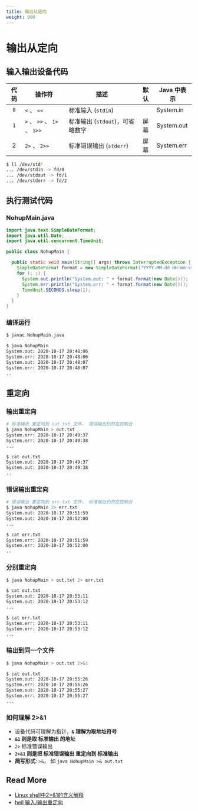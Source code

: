 ```yaml
---
title: 输出从定向
weight: 900
---
```




# 输出从定向



## 输入输出设备代码

| 代码 | 操作符                 | 描述 | 默认 | Java 中表示 |
| :--: | ---------------------- | ---- | :---------: | ----------- |
| `0`  | `<` 、 `<<`            | 标准输入 (`stdin`) |  | System.in |
| `1`  | `>` 、 `>>` 、 `1>` 、 `1>>` | 标准输出 (`stdout`)，可省略数字 | 屏幕 | System.out |
|  2   |  `2>` 、 `2>>`                       | 标准错误输出 (`stderr`) | 屏幕 | System.err |

```bash
$ ll /dev/std*
... /dev/stdin -> fd/0
... /dev/stdout -> fd/1
... /dev/stderr -> fd/2
```



## 执行测试代码

### NohupMain.java

```java
import java.text.SimpleDateFormat;
import java.util.Date;
import java.util.concurrent.TimeUnit;

public class NohupMain {

  public static void main(String[] args) throws InterruptedException {
    SimpleDateFormat format = new SimpleDateFormat("YYYY-MM-dd HH:mm:ss");
    for (; ;) {
      System.out.println("System.out: " + format.format(new Date()));
      System.err.println("System.err: " + format.format(new Date()));
      TimeUnit.SECONDS.sleep(1);
    }
  }
}
```

### 编译运行

```bash
$ javac NohupMain.java

$ java NohupMain
System.out: 2020-10-17 20:48:06
System.err: 2020-10-17 20:48:06
System.out: 2020-10-17 20:48:07
System.err: 2020-10-17 20:48:07
..
```



## 重定向

### 输出重定向

```bash
# 标准输出 重定向到 out.txt 文件， 错误输出仍然在控制台
$ java NohupMain > out.txt
System.err: 2020-10-17 20:49:37
System.err: 2020-10-17 20:49:38
...

$ cat out.txt
System.out: 2020-10-17 20:49:37
System.out: 2020-10-17 20:49:38
..
```



### 错误输出重定向

```bash
# 错误输出 重定向到 err.txt 文件， 标准输出仍然在控制台
$ java NohupMain 2> err.txt
System.out: 2020-10-17 20:51:59
System.out: 2020-10-17 20:52:00
...

$ cat err.txt
System.err: 2020-10-17 20:51:59
System.err: 2020-10-17 20:52:00
..
```



### 分别重定向

```bash
$ java NohupMain > out.txt 2> err.txt

$ cat out.txt
System.out: 2020-10-17 20:53:11
System.out: 2020-10-17 20:53:12
...

$ cat err.txt
System.err: 2020-10-17 20:53:11
System.err: 2020-10-17 20:53:12
...
```



### 输出到同一个文件

```bash
$ java NohupMain > out.txt 2>&1

$ cat out.txt
System.out: 2020-10-17 20:55:26
System.err: 2020-10-17 20:55:26
System.out: 2020-10-17 20:55:27
System.err: 2020-10-17 20:55:27
...
```



### 如何理解 2>&1

- 设备代码可理解为指针，**`&` 理解为取地址符号**
- **`&1` 则是取 标准输出 的地址**
- `2>` 标准错误输出
-  **`2>&1` 则是把 标准错误输出 重定向到 标准输出**
- **简写形式**: `>&`， 如 `java NohupMain >& out.txt`



## Read More

- [Linux shell中2>&1的含义解释](https://blog.csdn.net/zhaominpro/article/details/82630528)
- [hell 输入/输出重定向](https://www.runoob.com/linux/linux-shell-io-redirections.html)



